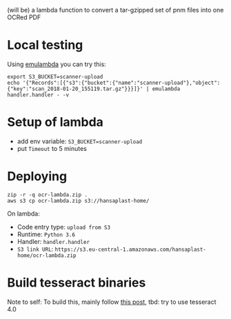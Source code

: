 (will be) a lambda function to convert a tar-gzipped set of pnm files into one OCRed PDF

# Local testing

Using [emulambda](https://github.com/fugue/emulambda) you can try this:

```
export S3_BUCKET=scanner-upload
echo '{"Records":[{"s3":{"bucket":{"name":"scanner-upload"},"object":{"key":"scan_2018-01-20_155119.tar.gz"}}}]}' | emulambda handler.handler - -v
```

# Setup of lambda

- add env variable: `S3_BUCKET=scanner-upload`
- put `Timeout` to 5 minutes

# Deploying

```
zip -r -q ocr-lambda.zip .
aws s3 cp ocr-lambda.zip s3://hansaplast-home/
```

On lambda: 

- Code entry type: `upload from S3`
- Runtime: `Python 3.6`
- Handler: `handler.handler`
- `S3 link URL`: `https://s3.eu-central-1.amazonaws.com/hansaplast-home/ocr-lambda.zip`

# Build tesseract binaries

Note to self: To build this, mainly follow [this post](https://stackoverflow.com/questions/33588262/tesseract-ocr-on-aws-lambda-via-virtualenv), tbd: try to use tesseract 4.0
